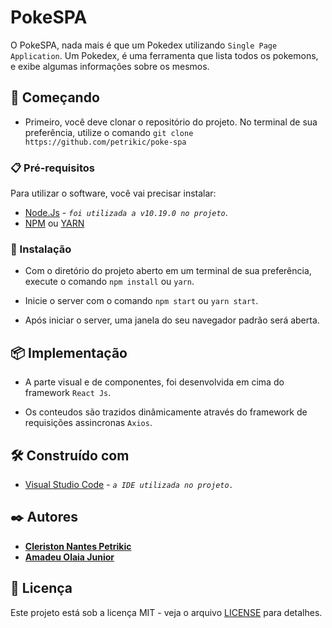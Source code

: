 # PokeSPA

O PokeSPA, nada mais é que um Pokedex utilizando `Single Page Application`. Um Pokedex, é uma ferramenta que lista todos os pokemons, e exibe algumas informações sobre os mesmos.

## 🚀 Começando

* Primeiro, você deve clonar o repositório do projeto. No terminal de sua preferência, utilize o comando `git clone https://github.com/petrikic/poke-spa`

### 📋 Pré-requisitos

Para utilizar o software, você vai precisar instalar:
* [Node.Js](https://nodejs.org/en/download/) - *`foi utilizada a v10.19.0 no projeto`*.
* [NPM](https://www.npmjs.com/) ou [YARN](https://classic.yarnpkg.com/en/docs/install/#debian-stable)

### 🔧 Instalação

* Com o diretório do projeto aberto em um terminal de sua preferência, execute o comando `npm install` ou `yarn`.

* Inicie o server com o comando `npm start` ou `yarn start`.

* Após iniciar o server, uma janela do seu navegador padrão será aberta.

## 📦 Implementação

* A parte visual e de componentes, foi desenvolvida em cima do framework `React Js`.

* Os conteudos são trazidos dinâmicamente através do framework de requisições assincronas `Axios`.

## 🛠️ Construído com

* [Visual Studio Code](https://code.visualstudio.com/) - *`a IDE utilizada no projeto.`*


## ✒️ Autores

* [**Cleriston Nantes Petrikic**](https://github.com/linkParaPerfil)
* [**Amadeu Olaia Junior**]()

## 📄 Licença

Este projeto está sob a licença MIT - veja o arquivo [LICENSE](https://github.com/petrikic/poke-spa/blob/master/LICENSE) para detalhes.
